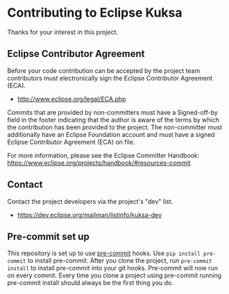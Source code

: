 # Contributing to Eclipse Kuksa

Thanks for your interest in this project.

## Eclipse Contributor Agreement

Before your code contribution can be accepted by the project team contributors must
electronically sign the Eclipse Contributor Agreement (ECA).

* http://www.eclipse.org/legal/ECA.php

Commits that are provided by non-committers must have a Signed-off-by field in
the footer indicating that the author is aware of the terms by which the
contribution has been provided to the project. The non-committer must
additionally have an Eclipse Foundation account and must have a signed Eclipse
Contributor Agreement (ECA) on file.

For more information, please see the Eclipse Committer Handbook:
https://www.eclipse.org/projects/handbook/#resources-commit

## Contact

Contact the project developers via the project's "dev" list.

* https://dev.eclipse.org/mailman/listinfo/kuksa-dev

## Pre-commit set up
This repository is set up to use [pre-commit](https://pre-commit.com/) hooks.
Use `pip install pre-commit` to install pre-commit.
After you clone the project, run `pre-commit install` to install pre-commit into your git hooks.
Pre-commit will now run on every commit.
Every time you clone a project using pre-commit running pre-commit install should always be the first thing you do.
